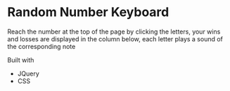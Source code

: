 # Random Number Keyboard

Reach the number at the top of the page by clicking the letters, your wins and losses are displayed in the column below, each letter plays a sound of the corresponding note

Built with 
- JQuery
- CSS 
